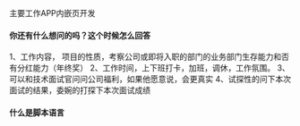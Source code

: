 主要工作APP内嵌页开发


#### 你还有什么想问的吗？这个时候怎么回答
1、工作内容， 项目的性质，考察公司或即将入职的部门的业务部门生存能力和否有分红能力（年终奖）
2、工作时间，上下班打卡，加班，调休，工作氛围。
3、可以和技术面试官问问公司福利，如果他愿意说，会更真实
4、试探性的问下本次面试的结果，委婉的打探下本次面试成绩


#### 什么是脚本语言
